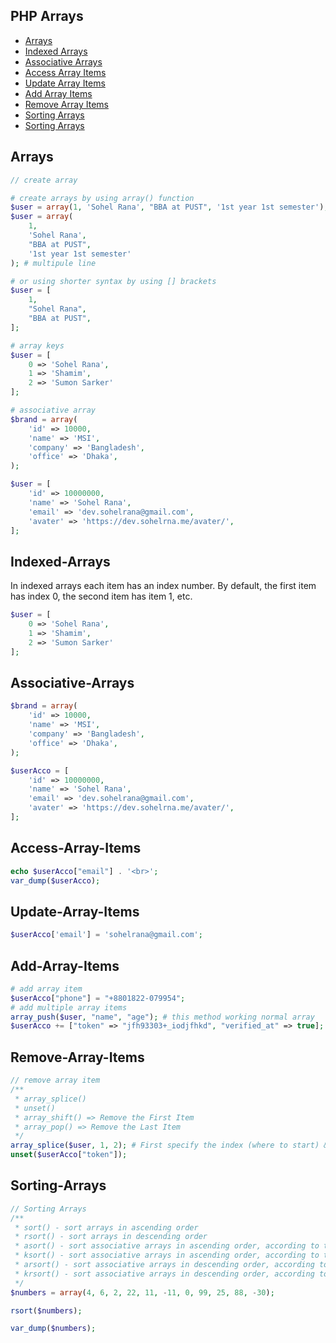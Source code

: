 ## PHP Arrays
- [Arrays](#arrays)
- [Indexed Arrays](#indexed-arrays)
- [Associative Arrays](#Associative-Arrays)
- [Access Array Items](#Access-Array-Items)
- [Update Array Items](#Update-Array-Items)
- [Add Array Items](#Add-Array-Items)
- [Remove Array Items](#Remove-Array-Items)
- [Sorting Arrays](#Sorting-Arrays)
- [Sorting Arrays](#Sorting-Arrays)


## Arrays
```php
// create array

# create arrays by using array() function
$user = array(1, 'Sohel Rana', "BBA at PUST", '1st year 1st semester'); #single line
$user = array(
    1,
    'Sohel Rana',
    "BBA at PUST",
    '1st year 1st semester'
); # multipule line

# or using shorter syntax by using [] brackets
$user = [
    1,
    "Sohel Rana",
    "BBA at PUST",
];

# array keys
$user = [
    0 => 'Sohel Rana',
    1 => 'Shamim',
    2 => 'Sumon Sarker'
];

# associative array
$brand = array(
    'id' => 10000,
    'name' => 'MSI',
    'company' => 'Bangladesh',
    'office' => 'Dhaka',
);

$user = [
    'id' => 10000000,
    'name' => 'Sohel Rana',
    'email' => 'dev.sohelrana@gmail.com',
    'avater' => 'https://dev.sohelrna.me/avater/',
];
```

## Indexed-Arrays
In indexed arrays each item has an index number.
By default, the first item has index 0, the second item has item 1, etc.
```php
$user = [
    0 => 'Sohel Rana',
    1 => 'Shamim',
    2 => 'Sumon Sarker'
];
```

## Associative-Arrays
```php
$brand = array(
    'id' => 10000,
    'name' => 'MSI',
    'company' => 'Bangladesh',
    'office' => 'Dhaka',
);

$userAcco = [
    'id' => 10000000,
    'name' => 'Sohel Rana',
    'email' => 'dev.sohelrana@gmail.com',
    'avater' => 'https://dev.sohelrna.me/avater/',
];
```

## Access-Array-Items
```php
echo $userAcco["email"] . '<br>';
var_dump($userAcco);
```

## Update-Array-Items
```php
$userAcco['email'] = 'sohelrana@gmail.com';
```

## Add-Array-Items
```php
# add array item
$userAcco["phone"] = "+8801822-079954";
# add multiple array items
array_push($user, "name", "age"); # this method working normal array
$userAcco += ["token" => "jfh93303+_iodjfhkd", "verified_at" => true]; # this method working associative array
```

## Remove-Array-Items
```php
// remove array item
/**
 * array_splice() 
 * unset()
 * array_shift() => Remove the First Item
 * array_pop() => Remove the Last Item
 */
array_splice($user, 1, 2); # First specify the index (where to start) && second how many items you want to delete
unset($userAcco["token"]);
```

## Sorting-Arrays
```php
// Sorting Arrays
/**
 * sort() - sort arrays in ascending order
 * rsort() - sort arrays in descending order
 * asort() - sort associative arrays in ascending order, according to the value
 * ksort() - sort associative arrays in ascending order, according to the key
 * arsort() - sort associative arrays in descending order, according to the value
 * krsort() - sort associative arrays in descending order, according to the key
 */
$numbers = array(4, 6, 2, 22, 11, -11, 0, 99, 25, 88, -30);

rsort($numbers);

var_dump($numbers);
```